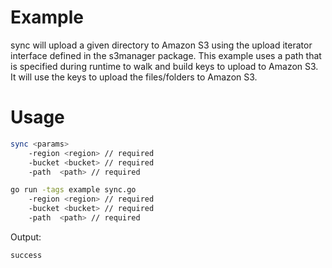 # Example

sync will upload a given directory to Amazon S3 using the upload iterator interface defined in the
s3manager package. This example uses a path that is specified during runtime to walk and build keys
to upload to Amazon S3. It will use the keys to upload the files/folders to Amazon S3.

# Usage

```sh
sync <params>
    -region <region> // required
    -bucket <bucket> // required
    -path  <path> // required
```

```sh
go run -tags example sync.go
    -region <region> // required
    -bucket <bucket> // required
    -path  <path> // required
```

Output:
```
success
```
